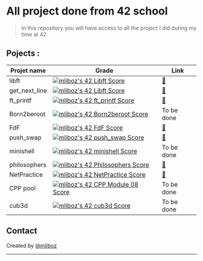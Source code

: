 # All project done from 42 school
> In this repository you will have access to all the project I did during my time at 42

## Pojects :
| Projet name | Grade | Link
| --------------- | --------------- |--------------- |
| libft | [![mliboz's 42 Libft Score](https://badge42.vercel.app/api/v2/cl4zedjb9001109l1ueui4m1z/project/2396504)](https://github.com/JaeSeoKim/badge42) |[📝](libft/) |
| get_next_line | [![mliboz's 42 Libft Score](https://badge42.vercel.app/api/v2/cl4zedjb9001109l1ueui4m1z/project/2396504)](https://github.com/JaeSeoKim/badge42) | [📝](get_next_line/) |
| ft_printf |[![mliboz's 42 ft_printf Score](https://badge42.vercel.app/api/v2/cl4zedjb9001109l1ueui4m1z/project/2404093)](https://github.com/JaeSeoKim/badge42) | [📝](ft_printf/) |
 Born2beroot |[![mliboz's 42 Born2beroot Score](https://badge42.vercel.app/api/v2/cl4zedjb9001109l1ueui4m1z/project/2404092)](https://github.com/JaeSeoKim/badge42)| To be done |
| FdF | [![mliboz's 42 FdF Score](https://badge42.vercel.app/api/v2/cl4zedjb9001109l1ueui4m1z/project/2419153)](https://github.com/JaeSeoKim/badge42) | [📝](fdf/) |
| push_swap | [![mliboz's 42 push_swap Score](https://badge42.vercel.app/api/v2/cl4zedjb9001109l1ueui4m1z/project/2431881)](https://github.com/JaeSeoKim/badge42) | [📝](push_swap/) |
| minishell | [![mliboz's 42 minishell Score](https://badge42.vercel.app/api/v2/cl4zedjb9001109l1ueui4m1z/project/2462131)](https://github.com/JaeSeoKim/badge42) | To be done |
| philosophers | [![mliboz's 42 Philosophers Score](https://badge42.vercel.app/api/v2/cl4zedjb9001109l1ueui4m1z/project/2489372)](https://github.com/JaeSeoKim/badge42) | [📝](philosopher/) |
| NetPractice | [![mliboz's 42 NetPractice Score](https://badge42.vercel.app/api/v2/cl4zedjb9001109l1ueui4m1z/project/2555713)](https://github.com/JaeSeoKim/badge42) | [📝](netPractice/) |
| CPP pool | [![mliboz's 42 CPP Module 08 Score](https://badge42.vercel.app/api/v2/cl4zedjb9001109l1ueui4m1z/project/2622469)](https://github.com/JaeSeoKim/badge42) | To be done |
| cub3d | [![mliboz's 42 cub3d Score](https://badge42.vercel.app/api/v2/cl4zedjb9001109l1ueui4m1z/project/2568562)](https://github.com/JaeSeoKim/badge42) | To be done |

## Contact
Created by [@mliboz](https://github.com/MaxenceLiboz)&nbsp;&nbsp;&nbsp;&nbsp; <br/> <hr/>

